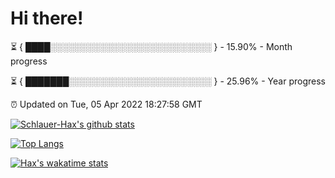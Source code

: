 # Hi there!

⏳ { ████░░░░░░░░░░░░░░░░░░░░░░░░░░ } - 15.90% - Month progress

⏳ { ███████░░░░░░░░░░░░░░░░░░░░░░░ } - 25.96% - Year progress

⏰ Updated on Tue, 05 Apr 2022 18:27:58 GMT


[![Schlauer-Hax's github stats](https://github-readme-stats.vercel.app/api?username=Schlauer-Hax&show_icons=true&theme=dark&count_private=true)](https://github.com/Schlauer-Hax)


[![Top Langs](https://github-readme-stats.vercel.app/api/top-langs/?username=Schlauer-Hax&layout=compact&theme=dark)](https://github.com/Schlauer-Hax?tab=repositories)


[![Hax's wakatime stats](https://github-readme-stats.vercel.app/api/wakatime?username=Hax&theme=dark)](https://wakatime.com/@Hax)

